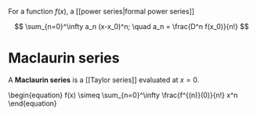 For a function $f(x)$, a [[power series|formal power series]]

$$
\sum_{n=0}^\infty a_n (x-x_0)^n; \quad a_n = \frac{D^n f(x_0)}{n!}
$$

# Maclaurin series

A **Maclaurin series** is a [[Taylor series]] evaluated at $x=0$.

\begin{equation}
f(x) \simeq \sum_{n=0}^\infty \frac{f^{(n)}(0)}{n!} x^n 
\end{equation}